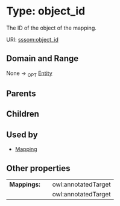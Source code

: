 
# Type: object_id


The ID of the object of the mapping.

URI: [sssom:object_id](http://w3id.org/sssom/object_id)


## Domain and Range

None ->  <sub>OPT</sub> [Entity](Entity.md)

## Parents


## Children


## Used by

 * [Mapping](Mapping.md)

## Other properties

|  |  |  |
| --- | --- | --- |
| **Mappings:** | | owl:annotatedTarget |
|  | | owl:annotatedTarget |

